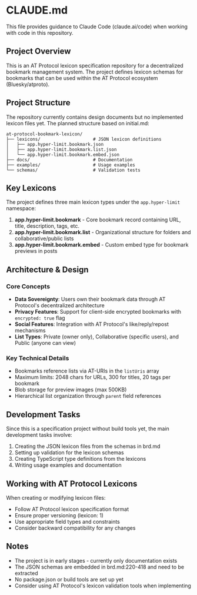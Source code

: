 # CLAUDE.md

This file provides guidance to Claude Code (claude.ai/code) when working with code in this repository.

## Project Overview

This is an AT Protocol lexicon specification repository for a decentralized bookmark management system. The project defines lexicon schemas for bookmarks that can be used within the AT Protocol ecosystem (Bluesky/atproto).

## Project Structure

The repository currently contains design documents but no implemented lexicon files yet. The planned structure based on initial.md:

```
at-protocol-bookmark-lexicon/
├── lexicons/                    # JSON lexicon definitions
│   ├── app.hyper-limit.bookmark.json
│   ├── app.hyper-limit.bookmark.list.json
│   └── app.hyper-limit.bookmark.embed.json
├── docs/                        # Documentation
├── examples/                    # Usage examples
└── schemas/                     # Validation tests
```

## Key Lexicons

The project defines three main lexicon types under the `app.hyper-limit` namespace:

1. **app.hyper-limit.bookmark** - Core bookmark record containing URL, title, description, tags, etc.
2. **app.hyper-limit.bookmark.list** - Organizational structure for folders and collaborative/public lists
3. **app.hyper-limit.bookmark.embed** - Custom embed type for bookmark previews in posts

## Architecture & Design

### Core Concepts

- **Data Sovereignty**: Users own their bookmark data through AT Protocol's decentralized architecture
- **Privacy Features**: Support for client-side encrypted bookmarks with `encrypted: true` flag
- **Social Features**: Integration with AT Protocol's like/reply/repost mechanisms
- **List Types**: Private (owner only), Collaborative (specific users), and Public (anyone can view)

### Key Technical Details

- Bookmarks reference lists via AT-URIs in the `listUris` array
- Maximum limits: 2048 chars for URLs, 300 for titles, 20 tags per bookmark
- Blob storage for preview images (max 500KB)
- Hierarchical list organization through `parent` field references

## Development Tasks

Since this is a specification project without build tools yet, the main development tasks involve:

1. Creating the JSON lexicon files from the schemas in brd.md
2. Setting up validation for the lexicon schemas
3. Creating TypeScript type definitions from the lexicons
4. Writing usage examples and documentation

## Working with AT Protocol Lexicons

When creating or modifying lexicon files:
- Follow AT Protocol lexicon specification format
- Ensure proper versioning (lexicon: 1)
- Use appropriate field types and constraints
- Consider backward compatibility for any changes

## Notes

- The project is in early stages - currently only documentation exists
- The JSON schemas are embedded in brd.md:220-418 and need to be extracted
- No package.json or build tools are set up yet
- Consider using AT Protocol's lexicon validation tools when implementing